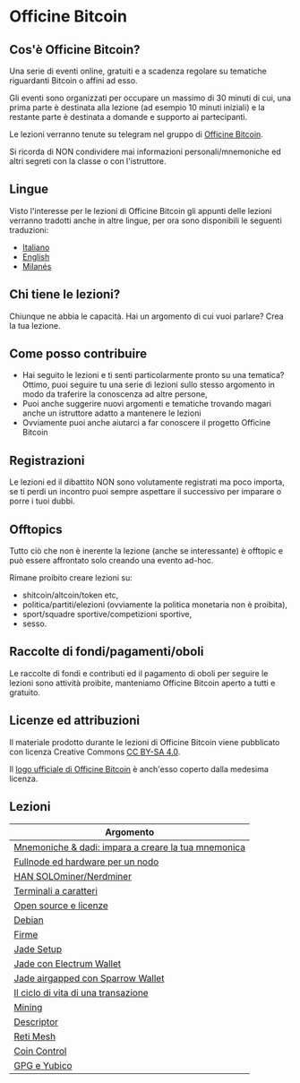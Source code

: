 # Officine Bitcoin

## Cos'è Officine Bitcoin?
Una serie di eventi online, gratuiti e a scadenza regolare su tematiche riguardanti Bitcoin o affini ad esso.

Gli eventi sono organizzati per occupare un massimo di 30 minuti di cui, una prima parte è destinata alla lezione (ad esempio 10 minuti iniziali) e la restante parte è destinata a domande e supporto ai partecipanti.

Le lezioni verranno tenute su telegram nel gruppo di [Officine Bitcoin](https://t.me/officinebitcoin).

Si ricorda di NON condividere mai informazioni personali/mnemoniche ed altri segreti con la classe o con l'istruttore.

## Lingue
Visto l'interesse per le lezioni di Officine Bitcoin gli appunti delle lezioni verranno tradotti anche in altre lingue, per ora sono disponibili le seguenti traduzioni:
- [Italiano](./index.html)
- [English](./index.en.html)
- [Milanés](./index.mi.html)

## Chi tiene le lezioni?
Chiunque ne abbia le capacità. Hai un argomento di cui vuoi parlare? Crea la tua lezione.

## Come posso contribuire
- Hai seguito le lezioni e ti senti particolarmente pronto su una tematica? Ottimo, puoi seguire tu una serie di lezioni sullo stesso argomento in modo da traferire la conoscenza ad altre persone,
- Puoi anche suggerire nuovi argomenti e tematiche trovando magari anche un istruttore adatto a mantenere le lezioni
- Ovviamente puoi anche aiutarci a far conoscere il progetto Officine Bitcoin

## Registrazioni 
Le lezioni ed il dibattito NON sono volutamente registrati ma poco importa, se ti perdi un incontro puoi sempre aspettare il successivo per imparare o porre i tuoi dubbi.

## Offtopics
Tutto ciò che non è inerente la lezione (anche se interessante) è offtopic e può essere affrontato solo creando una evento ad-hoc.

Rimane proibito creare lezioni su:
- shitcoin/altcoin/token etc,
- politica/partiti/elezioni (ovviamente la politica monetaria non è proibita),
- sport/squadre sportive/competizioni sportive,
- sesso.

## Raccolte di fondi/pagamenti/oboli
Le raccolte di fondi e contributi ed il pagamento di oboli per seguire le lezioni sono attività proibite, manteniamo Officine Bitcoin aperto a tutti e gratuito.

## Licenze ed attribuzioni
Il materiale prodotto durante le lezioni di Officine Bitcoin viene pubblicato con licenza Creative Commons [CC BY-SA 4.0](https://creativecommons.org/licenses/by-sa/4.0/legalcode.it).

Il [logo ufficiale di Officine Bitcoin](./logo/index.html) è anch'esso coperto dalla medesima licenza.

## Lezioni

| Argomento                                           |
|-----------------------------------------------------|
| [Mnemoniche & dadi: impara a creare la tua mnemonica](./lezioni/mnedad/index.html)|
| [Fullnode ed hardware per un nodo](./lezioni/fulhar/index.html)|
| [HAN SOLOminer/Nerdminer](./lezioni/hansol/index.html)|
| [Terminali a caratteri](./lezioni/tercar/index.html)|
| [Open source e licenze](./lezioni/openso/index.html)|
| [Debian](./lezioni/debian/index.html)|
| [Firme](./lezioni/firme/index.html)|
| [Jade Setup](./lezioni/jadeset/index.html)|
| [Jade con Electrum Wallet](./lezioni/jadeele/index.html)|
| [Jade airgapped con Sparrow Wallet](./lezioni/jadespa/index.html)|
| [Il ciclo di vita di una transazione](./lezioni/ciclo/index.html)|
| [Mining](./lezioni/mining/index.html)|
| [Descriptor](./lezioni/descr/index.html)|
| [Reti Mesh](./lezioni/mesh/index.html)|
| [Coin Control](./lezioni/coinco/index.html)|
| [GPG e Yubico](./lezioni/gpg/index.html)|